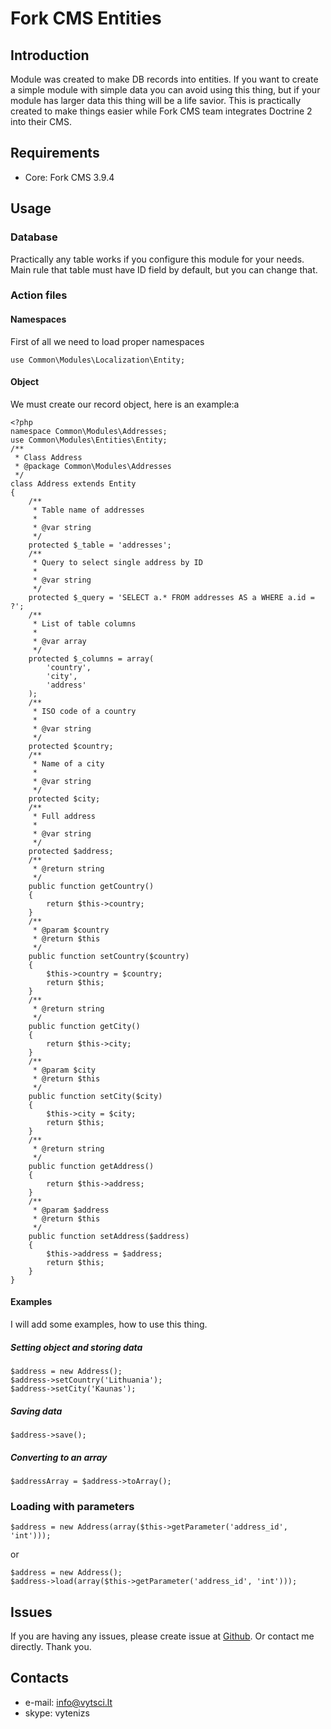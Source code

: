 # Fork CMS Entities
## Introduction
Module was created to make DB records into entities. If you want to create a simple module with simple data you can
avoid using this thing, but if your module has larger data this thing will be a life savior. This is practically created
to make things easier while Fork CMS team integrates Doctrine 2 into their CMS.

## Requirements
* Core: Fork CMS 3.9.4

## Usage
### Database
Practically any table works if you configure this module for your needs. Main rule that table must have ID field by
default, but you can change that.

### Action files
#### Namespaces
First of all we need to load proper namespaces

```
use Common\Modules\Localization\Entity;
```

#### Object
We must create our record object, here is an example:a

```
<?php
namespace Common\Modules\Addresses;
use Common\Modules\Entities\Entity;
/**
 * Class Address
 * @package Common\Modules\Addresses
 */
class Address extends Entity
{
    /**
     * Table name of addresses
     *
     * @var string
     */
    protected $_table = 'addresses';
    /**
     * Query to select single address by ID
     *
     * @var string
     */
    protected $_query = 'SELECT a.* FROM addresses AS a WHERE a.id = ?';
    /**
     * List of table columns
     *
     * @var array
     */
    protected $_columns = array(
        'country',
        'city',
        'address'
    );
    /**
     * ISO code of a country
     *
     * @var string
     */
    protected $country;
    /**
     * Name of a city
     *
     * @var string
     */
    protected $city;
    /**
     * Full address
     *
     * @var string
     */
    protected $address;
    /**
     * @return string
     */
    public function getCountry()
    {
        return $this->country;
    }
    /**
     * @param $country
     * @return $this
     */
    public function setCountry($country)
    {
        $this->country = $country;
        return $this;
    }
    /**
     * @return string
     */
    public function getCity()
    {
        return $this->city;
    }
    /**
     * @param $city
     * @return $this
     */
    public function setCity($city)
    {
        $this->city = $city;
        return $this;
    }
    /**
     * @return string
     */
    public function getAddress()
    {
        return $this->address;
    }
    /**
     * @param $address
     * @return $this
     */
    public function setAddress($address)
    {
        $this->address = $address;
        return $this;
    }
}
```

#### Examples
I will add some examples, how to use this thing.

##### Setting object and storing data

```
$address = new Address();
$address->setCountry('Lithuania');
$address->setCity('Kaunas');
```

##### Saving data

```
$address->save();
```

##### Converting to an array

```
$addressArray = $address->toArray();
```

### Loading with parameters

```
$address = new Address(array($this->getParameter('address_id', 'int')));
```

or

```
$address = new Address();
$address->load(array($this->getParameter('address_id', 'int')));
```

## Issues
If you are having any issues, please create issue at [Github](https://github.com/vytenizs/forkcms-module-localization/issues).
Or contact me directly. Thank you.

## Contacts

* e-mail: info@vytsci.lt
* skype: vytenizs
